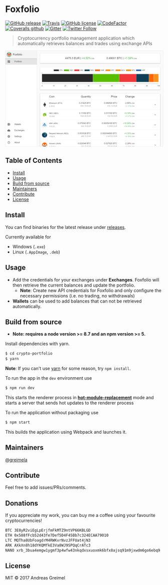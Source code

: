 # Foxfolio

[![GitHub release](https://img.shields.io/github/release/foxfolio/foxfolio-desktop/all.svg?style=flat-square)](https://github.com/foxfolio/foxfolio-desktop/releases)
[![Travis](https://img.shields.io/travis/foxfolio/foxfolio-desktop/master.svg?style=flat-square)](https://travis-ci.org/foxfolio/foxfolio-desktop)
[![GitHub license](https://img.shields.io/badge/License-MIT-blue.svg?style=flat-square)](https://github.com/foxfolio/foxfolio-desktop)
[![CodeFactor](https://www.codefactor.io/repository/github/foxfolio/foxfolio-desktop/badge)](https://www.codefactor.io/repository/github/foxfolio/foxfolio-desktop)
[![Coveralls github](https://img.shields.io/coveralls/github/foxfolio/foxfolio-desktop.svg?style=flat-square)](https://coveralls.io/github/foxfolio/foxfolio-desktop)
[![Gitter](https://img.shields.io/gitter/room/foxfolio/foxfolio-desktop.js.svg?style=flat-square)](https://gitter.im/foxfolio-desktop/Lobby?utm_source=share-link&utm_medium=link&utm_campaign=share-link)
[![Twitter Follow](https://img.shields.io/twitter/follow/foxfol_io.svg?label=Follow%20Foxfolio&style=flat-square)](https://twitter.com/foxfol_io)

> Cryptocurrency portfolio management application which automatically retrieves balances and trades using exchange APIs

![Foxfolio screenshot](resources/screenshots/foxfolio.png?raw=true)

## Table of Contents

- [Install](#install)
- [Usage](#usage)
- [Build from source](#build-from-source)
- [Maintainers](#maintainers)
- [Contribute](#contribute)
- [License](#license)


## Install

You can find binaries for the latest release under [releases](https://github.com/foxfolio/foxfolio-desktop/releases).

Currently available for
- Windows (`.exe`)
- Linux (`.AppImage`, `.deb`)

## Usage

- Add the credentials for your exchanges under **Exchanges**. 
Foxfolio will then retrieve the current balances and update the portfolio.
  - **Note**: Create new API credentials for Foxfolio and only configure the necessary permissions (i.e. no trading, no withdrawals)
- **Wallets** can be used to add balances that can not be retrieved automatically.


## Build from source

* **Note: requires a node version >= 8.7 and an npm version >= 5.**

Install dependencies with yarn.

```bash
$ cd crypto-portfolio
$ yarn
```
**Note**: If you can't use [yarn](https://github.com/yarnpkg/yarn) for some reason, try `npm install`.

To run the app in the `dev` environment use

```bash
$ npm run dev
```

This starts the renderer process in [**hot-module-replacement**](https://webpack.js.org/guides/hmr-react/) mode and starts a server that sends hot updates to the renderer process

To run the application without packaging use

```bash
$ npm start
```

This builds the application using Webpack and launches it.

## Maintainers

[@greimela](https://github.com/greimela)

## Contribute
Feel free to add issues/PRs/comments.

## Donations
If you appreciate my work, you can buy me a coffee using your favourite cryptocurrencies! 

```
BTC 3E8yR2viEgLpErjfmFkMTZ9ntVP66KBLGD
ETH 0x588fFcb52d43fe7Def5D4F45Bb7c324ECAA79010
LTC MQTha8UbFoagdrM4RWKvrNvzJFFUat4jN3
ARK AXkXn8h18dYKQMfkE3Va8WJ9SPQqCrATc3
NANO xrb_3bua4emgw1ygmf3p4wfw43nkqdxsxuoxmk6bfx8ajsq91m9jxwdm6go6ebq9
```
## License

MIT © 2017 Andreas Greimel
